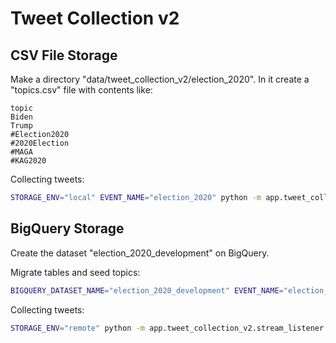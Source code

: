 # Tweet Collection v2

## CSV File Storage

Make a directory "data/tweet_collection_v2/election_2020". In it create a "topics.csv" file with contents like:

    topic
    Biden
    Trump
    #Election2020
    #2020Election
    #MAGA
    #KAG2020

Collecting tweets:

```sh
STORAGE_ENV="local" EVENT_NAME="election_2020" python -m app.tweet_collection_v2.stream_listener
```

## BigQuery Storage

Create the dataset "election_2020_development" on BigQuery.

Migrate tables and seed topics:

```sh
BIGQUERY_DATASET_NAME="election_2020_development" EVENT_NAME="election_2020" python -m app.tweet_collection_v2.migrate_bq
```

Collecting tweets:

```sh
STORAGE_ENV="remote" python -m app.tweet_collection_v2.stream_listener
```
